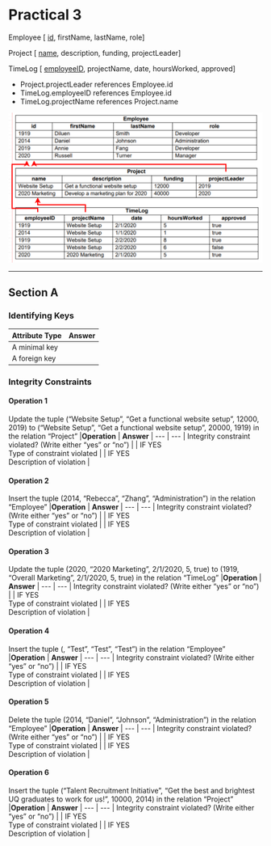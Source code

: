 # Practical 3

Employee [ <ins>id</ins>, firstName, lastName, role]

Project [ <ins>name</ins>, description, funding, projectLeader]

TimeLog [ <ins>employeeID</ins>, projectName, date, hoursWorked, approved]

- Project.projectLeader references Employee.id
- TimeLog.employeeID references Employee.id
- TimeLog.projectName references Project.name

![alt text](assets\IMG41.PNG)

---

## Section A

### Identifying Keys
|**Attribute Type** | **Answer**
| --- | ---
| A minimal key |
| A foreign key |


### Integrity Constraints


#### Operation 1
Update the tuple (“Website Setup”, “Get a functional website setup”,
12000, 2019) to (“Website Setup”, “Get a functional website setup”,
20000, 1919) in the relation “Project”
|**Operation** | **Answer**
| --- | ---
| Integrity constraint violated? (Write either “yes” or “no”) | 
| IF YES <br> Type of constraint violated | 
| IF YES <br> Description of violation | 

#### Operation 2
Insert the tuple (2014, “Rebecca”, “Zhang”, “Administration”) in the
relation “Employee”
|**Operation** | **Answer**
| --- | ---
| Integrity constraint violated? (Write either “yes” or “no”) | 
| IF YES <br> Type of constraint violated | 
| IF YES <br> Description of violation | 

#### Operation 3
Update the tuple (2020, “2020 Marketing”, 2/1/2020, 5, true) to
(1919, “Overall Marketing”, 2/1/2020, 5, true) in the relation
“TimeLog”
|**Operation** | **Answer**
| --- | ---
| Integrity constraint violated? (Write either “yes” or “no”) | 
| IF YES <br> Type of constraint violated | 
| IF YES <br> Description of violation | 

#### Operation 4
Insert the tuple (, “Test”, “Test”, “Test”) in the relation “Employee”
|**Operation** | **Answer**
| --- | ---
| Integrity constraint violated? (Write either “yes” or “no”) | 
| IF YES <br> Type of constraint violated | 
| IF YES <br> Description of violation | 

#### Operation 5
Delete the tuple (2014, “Daniel”, “Johnson”, “Administration”) in the
relation “Employee”
|**Operation** | **Answer**
| --- | ---
| Integrity constraint violated? (Write either “yes” or “no”) | 
| IF YES <br> Type of constraint violated | 
| IF YES <br> Description of violation | 

#### Operation 6
Insert the tuple (“Talent Recruitment Initiative”, “Get the best and
brightest UQ graduates to work for us!”, 10000, 2014) in the relation
“Project”
|**Operation** | **Answer**
| --- | ---
| Integrity constraint violated? (Write either “yes” or “no”) | 
| IF YES <br> Type of constraint violated | 
| IF YES <br> Description of violation | 

